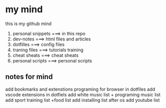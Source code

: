 # my mind
this is my github mind

1. personal snippets ===> in this repo 
2. dev-notes         ===> html files and articles
3. dotfilles         ===> config files
4. traning files     ===> tutorials training
6. cheat sheats      ===> cheat sheats
7. personal scripts   ===> personal scripts


## notes for mind
add bookmarks and extenstions programing for browser in dotfiles
add vscode extensions in dotfiels
add white music list + programing music list
add sport training list +food list
add installing list after os
add youtube list